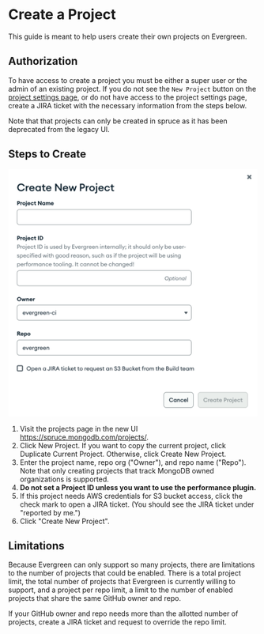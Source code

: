 # Create a Project

This guide is meant to help users create their own projects on Evergreen. 

## Authorization

To have access to create a project you must be either a super user or the admin of an existing project.
If you do not see the `New Project` button on the [project settings page](https://spruce.mongodb.com/project/YourProject/settings/general), or do not have access to the project settings page, create a JIRA ticket with the necessary information from the steps below.

Note that that projects can only be created in spruce as it has been deprecated from the legacy UI.

## Steps to Create

![create_project_modal.png](../images/create_project_modal.png)
1. Visit the projects page in the new UI https://spruce.mongodb.com/projects/.
2. Click New Project. If you want to copy the current project, click Duplicate Current Project. Otherwise, click Create New Project.
3. Enter the project name, repo org ("Owner"), and repo name ("Repo"). Note that only creating projects that track
MongoDB owned organizations is supported.
4. **Do not set a Project ID unless you want to use the performance plugin.**
5. If this project needs AWS credentials for S3 bucket access, click the check mark to open a JIRA ticket. (You should see the JIRA ticket under "reported by me.")
6. Click "Create New Project".

## Limitations

Because Evergreen can only support so many projects, there are limitations to the number of projects that could be enabled. 
There is a total project limit, the total number of projects that Evergreen is currently willing to support, 
and a project per repo limit, a limit to the number of enabled projects that share the same GitHub owner and repo. 

If your GitHub owner and repo needs more than the allotted number of projects, create a JIRA ticket and request to override the repo limit.